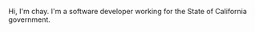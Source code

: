 Hi, I'm chay. I'm a software developer working for the State of California government.
<!---
Zeke-Yeager96/Zeke-Yeager96 is a ✨ special ✨ repository because its `README.md` (this file) appears on your GitHub profile.
You can click the Preview link to take a look at your changes.
--->
